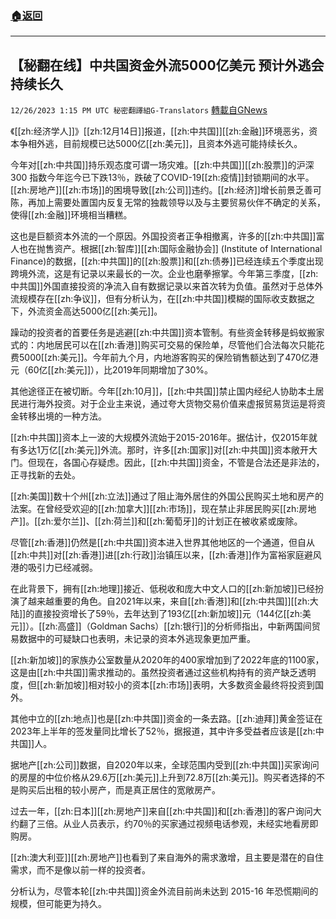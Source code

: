 ###  [:house:返回](README.md)
---


## 【秘翻在线】中共国资金外流5000亿美元 预计外逃会持续长久
`12/26/2023 1:15 PM UTC 秘密翻譯組G-Translators` [轉載自GNews](https://gnews.org/articles/2153229)

《[[zh:经济学人]]》[[zh:12月14日]]报道，[[zh:中共国]][[zh:金融]]环境恶劣，资本争相外逃，目前规模已达5000亿[[zh:美元]]，且资本外逃可能持续长久。

今年对[[zh:中共国]]持乐观态度可谓一场灾难。[[zh:中共国]][[zh:股票]]的沪深 300 指数今年迄今已下跌13％，跌破了COVID-19[[zh:疫情]]封锁期间的水平。[[zh:房地产]][[zh:市场]]的困境导致[[zh:公司]]违约。[[zh:经济]]增长前景乏善可陈，再加上需要处置国内反复无常的独裁领导以及与主要贸易伙伴不确定的关系，使得[[zh:金融]]环境相当糟糕。

  

这也是巨额资本外流的一个原因。外国投资者正争相撤离，许多的[[zh:中共国]]富人也在抛售资产。根据[[zh:智库]][[zh:国际金融协会]] (Institute of International Finance)的数据，[[zh:中共国]]的[[zh:股票]]和[[zh:债券]]已经连续五个季度出现跨境外流，这是有记录以来最长的一次。企业也磨拳擦掌。今年第三季度，[[zh:中共国]]外国直接投资的净流入自有数据记录以来首次转为负值。虽然对于总体外流规模存在[[zh:争议]]，但有分析认为，在[[zh:中共国]]模糊的国际收支数据之下，外流资金高达5000亿[[zh:美元]]。

  

躁动的投资者的首要任务是逃避[[zh:中共国]]资本管制。有些资金转移是蚂蚁搬家式的：内地居民可以在[[zh:香港]]购买可交易的保险单，尽管他们合法每次只能花费5000[[zh:美元]]。今年前九个月，内地游客购买的保险销售额达到了470亿港元（60亿[[zh:美元]]），比2019年同期增加了30%。

其他途径正在被切断。今年[[zh:10月]]，[[zh:中共国]]禁止国内经纪人协助本土居民进行海外投资。对于企业主来说，通过夸大货物交易价值来虚报贸易货运是将资金转移出境的一种方法。

  

[[zh:中共国]]资本上一波的大规模外流始于2015-2016年。据估计，仅2015年就有多达1万亿[[zh:美元]]外流。那时，许多[[zh:国家]]对[[zh:中共国]]资本敞开大门。但现在，各国心存疑虑。因此，[[zh:中共国]]资金，不管是合法还是非法的，正寻找新的去处。

  

[[zh:美国]]数十个州[[zh:立法]]通过了阻止海外居住的外国公民购买土地和房产的法案。在曾经受欢迎的[[zh:加拿大]][[zh:市场]]，现在禁止非居民购买[[zh:房地产]]。[[zh:爱尔兰]]、[[zh:荷兰]]和[[zh:葡萄牙]]的计划正在被收紧或废除。

尽管[[zh:香港]]仍然是[[zh:中共国]]资本进入世界其他地区的一个通道，但自从[[zh:中共]]对[[zh:香港]]进[[zh:行政]]治镇压以来，[[zh:香港]]作为富裕家庭避风港的吸引力已经减弱。

  

在此背景下，拥有[[zh:地理]]接近、低税收和庞大中文人口的[[zh:新加坡]]已经扮演了越来越重要的角色。自2021年以来，来自[[zh:香港]]和[[zh:中共国]][[zh:大陆]]的直接投资增长了59％，去年达到了193亿[[zh:新加坡]]元（144亿[[zh:美元]]）。[[zh:高盛]]（Goldman Sachs）[[zh:银行]]的分析师指出，中新两国间贸易数据中的可疑缺口也表明，未记录的资本外逃现象更加严重。

[[zh:新加坡]]的家族办公室数量从2020年的400家增加到了2022年底的1100家，这是由[[zh:中共国]]需求推动的。虽然投资者通过这些机构持有的资产缺乏透明度，但[[zh:新加坡]]相对较小的资本[[zh:市场]]表明，大多数资金最终将投资到国外。

  

其他中立的[[zh:地点]]也是[[zh:中共国]]资金的一条去路。[[zh:迪拜]]黄金签证在2023年上半年的签发量同比增长了52％，据报道，其中许多受益者应该是[[zh:中共国]]人。

  

据地产[[zh:公司]]数据，自2020年以来，全球范围内受到[[zh:中共国]]买家询问的房屋的中位价格从29.6万[[zh:美元]]上升到72.8万[[zh:美元]]。购买者选择的不是购买后出租的较小房产，而是真正居住的宽敞房产。

过去一年，[[zh:日本]][[zh:房地产]]来自[[zh:中共国]]和[[zh:香港]]的客户询问大约翻了三倍。从业人员表示，约70％的买家通过视频电话参观，未经实地看房即购房。

[[zh:澳大利亚]][[zh:房地产]]也看到了来自海外的需求激增，且主要是潜在的自住需求，而不是像以前一样的投资者。

  

分析认为，尽管本轮[[zh:中共国]]资金外流目前尚未达到 2015-16 年恐慌期间的规模，但可能更为持久。

